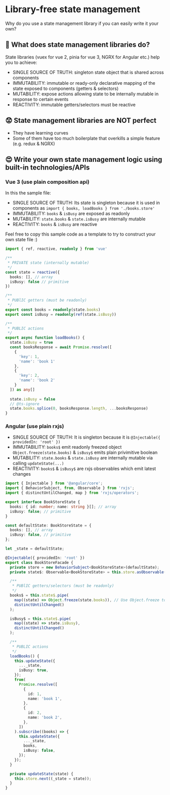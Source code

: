 # Library-free state management


Why do you use a state management library if you can easily write it your own?


## :thinking: What does state management libraries do? 
State libraries (vuex for vue 2, pinia for vue 3, NGRX for Angular etc.) help you to achieve:
- SINGLE SOURCE OF TRUTH: singleton state object that is shared across components
- IMMUTABILITY: immutable or ready-only declarative mapping of the state exposed to components (getters & selectors)
- MUTABILITY: expose actions allowing state to be internally mutable in response to certain events
- REACTIVITY: immutable getters/selectors must be reactive

## :worried: State management libraries are NOT perfect
- They have learning curves
- Some of them have too much boilerplate that overkills a simple feature (e.g. redux & NGRX)

## :heart_eyes: Write your own state management logic using built-in technologies/APIs 
### Vue 3 (use plain composition api)

In this the sample file:
- SINGLE SOURCE OF TRUTH: Its state is singleton because it is used in components as `import { books, loadBooks } from './books.store'`
- IMMUTABILITY: `books` & `isBusy` are exposed as readonly
- MUTABILITY: `state.books` & `state.isBusy` are internally mutable
- REACTIVITY: `books` & `isBusy` are reactive

Feel free to copy this sample code as a template to try to construct your own state file :)

```ts
import { ref, reactive, readonly } from 'vue'

/**
 * PRIVATE state (internally mutable)
 */
const state = reactive({
  books: [], // array
  isBusy: false // primitive
})

/**
 * PUBlIC getters (must be readonly)
 */
export const books = readonly(state.books)
export const isBusy = readonly(ref(state.isBusy))

/**
 * PUBLIC actions
 */
export async function loadBooks() {
  state.isBusy = true
  const booksResponse = await Promise.resolve([
    {
      'key': 1,
      'name': 'book 1'
    },
    {
      'key': 2,
      'name': 'book 2'
    }
  ]) as any[]
  
  state.isBusy = false
  // @ts-ignore
  state.books.splice(0, booksResponse.length, ...booksResponse)
}

```
### Angular (use plain rxjs)

- SINGLE SOURCE OF TRUTH: It is singleton because it is `@Injectable({ providedIn: 'root' })`
- IMMUTABILITY: `books$` emit readonly freezed object `Object.freeze(state.books)` & `isBusy$` emits plain privimitive boolean
- MUTABILITY: `state.books` & `state.isBusy` are internally mutable via calling `updateState(...)`
- REACTIVITY: `books$` & `isBusy$` are rxjs observables which emit latest changes


```ts
import { Injectable } from '@angular/core';
import { BehaviorSubject, from, Observable } from 'rxjs';
import { distinctUntilChanged, map } from 'rxjs/operators';

export interface BookStoreState {
  books: { id: number; name: string }[]; // array
  isBusy: false; // primitive
}

const defaultState: BookStoreState = {
  books: [], // array
  isBusy: false, // primitive
};

let _state = defaultState;

@Injectable({ providedIn: 'root' })
export class BookStoreFacade {
  private store = new BehaviorSubject<BookStoreState>(defaultState);
  private state$: Observable<BookStoreState> = this.store.asObservable();

  /**
   * PUBlIC getters/selectors (must be readonly)
   */
  books$ = this.state$.pipe(
    map((state) => Object.freeze(state.books)), // Use Object.freeze to make emit object completely readonly
    distinctUntilChanged()
  );

  isBusy$ = this.state$.pipe(
    map((state) => state.isBusy),
    distinctUntilChanged()
  );

  /**
   * PUBLIC actions
   */
  loadBooks() {
    this.updateState({
      ..._state,
      isBusy: true,
    });
    from(
      Promise.resolve([
        {
          id: 1,
          name: 'book 1',
        },
        {
          id: 2,
          name: 'book 2',
        },
      ])
    ).subscribe((books) => {
      this.updateState({
        ..._state,
        books,
        isBusy: false,
      });
    });
  }

  private updateState(state) {
    this.store.next((_state = state));
  }
}

```
